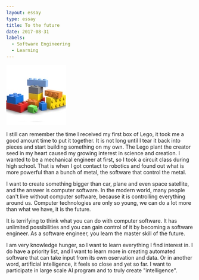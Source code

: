 ```yaml
---
layout: essay
type: essay
title: To the future
date: 2017-08-31 
labels:
  - Software Engineering
  - Learning
---
```


<img class="lego" src="../images/lego.jpg">

I still can remember the time I received my first box of Lego, it took me a good amount time to put it together. It is not long until I tear it back into pieces and start building something on my own. The Lego plant the creator seed in my heart caused my growing interest in science and creation. I wanted to be a mechanical engineer at first, so I took a circuit class during high school. That is when I got contact to robotics and found out what is more powerful than a bunch of metal, the software that control the metal. 

I want to create something bigger than car, plane and even space satellite, and the answer is computer software. In the modern world, many people can't live without computer software, because it is controlling everything around us. Computer technologies are only so young, we can do a lot more than what we have, it is the future.

It is terrifying to think what you can do with computer software. It has unlimited possibilities and you can gain control of it by becoming a software engineer. As a software engineer, you learn the master skill of the future.

I am very knowledge hunger, so I want to learn everything I find interest in. I do have a priority list, and I want to learn more in creating automated software that can take input from its own oservation and data. Or in another word, artificial intelligence, it feels so close and yet so far. I want to participate in large scale AI program and to truly create "intelligence".



